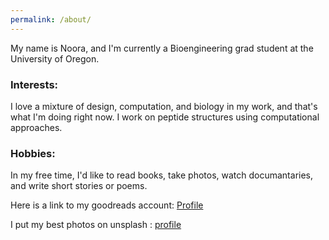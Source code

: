 ```yaml
---
permalink: /about/
---
```


My name is Noora, and I'm currently a Bioengineering grad student at the University of Oregon. 

### Interests:

I love a mixture of design, computation, and biology in my work, and that's what I'm doing right now. I work on peptide structures using computational approaches.

### Hobbies: 
In my free time, I'd like to read books, take photos, watch documantaries, and write short stories or poems. 

Here is a link to my goodreads account: [Profile](https://www.goodreads.com/user/show/58429712-noora)

I put my best photos on unsplash : [profile](https://unsplash.com/@nooraaz)

